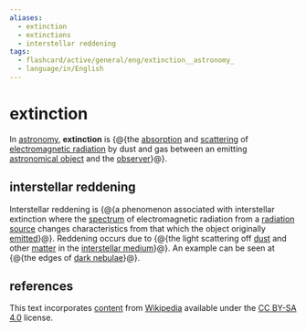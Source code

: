 ```yaml
---
aliases:
  - extinction
  - extinctions
  - interstellar reddening
tags:
  - flashcard/active/general/eng/extinction__astronomy_
  - language/in/English
---
```


# extinction

In [astronomy](astronomy.md), __extinction__ is {@{the [absorption](absorption%20(electromagnetic%20radiation).md) and [scattering](scattering.md#electromagnetics) of [electromagnetic radiation](electromagnetic%20radiation.md) by dust and gas between an emitting [astronomical object](astronomical%20object.md) and the [observer](observation.md)}@}. <!--SR:!2026-10-17,562,310-->

## interstellar reddening

Interstellar reddening is {@{a phenomenon associated with interstellar extinction where the [spectrum](astronomical%20spectroscopy.md) of electromagnetic radiation from a [radiation source](astronomical%20object.md) changes characteristics from that which the object originally [emitted](emission%20spectrum.md)}@}. Reddening occurs due to {@{the light scattering off [dust](cosmic%20dust.md) and other [matter](matter.md) in the [interstellar medium](interstellar%20medium.md)}@}. An example can be seen at {@{the edges of [dark nebulae](dark%20nebula.md)}@}. <!--SR:!2026-09-07,535,310!2027-04-25,761,330!2025-08-04,283,330-->

## references

This text incorporates [content](https://en.wikipedia.org/wiki/extinction_(astronomy)) from [Wikipedia](Wikipedia.md) available under the [CC BY-SA 4.0](https://creativecommons.org/licenses/by-sa/4.0/) license.
